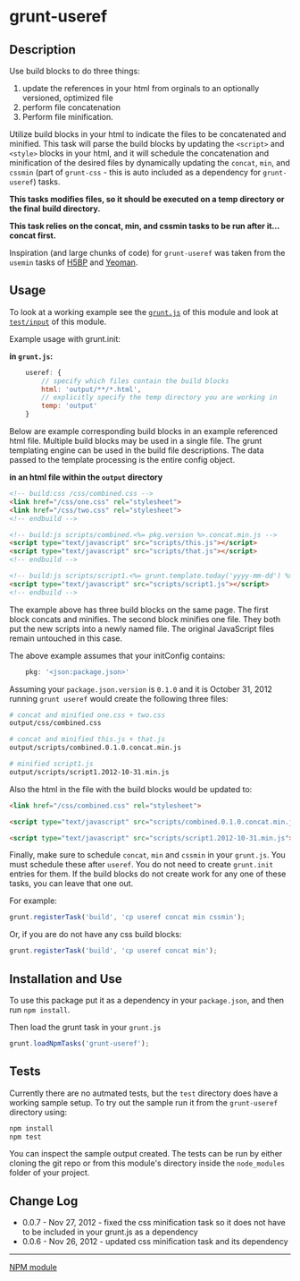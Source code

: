 grunt-useref
============

## Description

Use build blocks to do three things:

1. update the references in your html from orginals to an optionally versioned, optimized file
2. perform file concatenation 
3. Perform file minification.

Utilize build blocks in your html to indicate the files to be concatenated and minified. This task will parse the build
blocks by updating the `<script>` and `<style>` blocks in your html, and it will schedule the concatenation and
minification of the desired files by dynamically updating the `concat`, `min`, and `cssmin` (part of `grunt-css` - this is
auto included as a dependency for `grunt-useref`) tasks.

**This tasks modifies files, so it should be executed on a temp directory or the final build directory.**

**This task relies on the concat, min, and cssmin tasks to be run after it... concat first.**

Inspiration (and large chunks of code) for `grunt-useref` was taken from the `usemin` tasks of
[H5BP](https://raw.github.com/h5bp/node-build-script/master/tasks/usemin.js) and
[Yeoman](https://raw.github.com/h5bp/node-build-script/master/tasks/usemin.js).

## Usage

To look at a working example see the [`grunt.js`](https://github.com/pajtai/grunt-useref/blob/master/grunt.js) of this module and look at [`test/input`](https://github.com/pajtai/grunt-useref/tree/master/test/input) of this module.

Example usage with grunt.init:

**in `grunt.js`:**

```javascript
    useref: {
        // specify which files contain the build blocks
        html: 'output/**/*.html',
        // explicitly specify the temp directory you are working in
        temp: 'output'
    }
```

Below are example corresponding build blocks in an example referenced html file. Multiple build blocks may be
used in a single file. The grunt templating engine can be used in the build file descriptions. The data passed to the
template processing is the entire config object.

**in an html file within the `output` directory**

```html
<!-- build:css /css/combined.css -->
<link href="/css/one.css" rel="stylesheet">
<link href="/css/two.css" rel="stylesheet">
<!-- endbuild -->

<!-- build:js scripts/combined.<%= pkg.version %>.concat.min.js -->
<script type="text/javascript" src="scripts/this.js"></script>
<script type="text/javascript" src="scripts/that.js"></script>
<!-- endbuild -->

<!-- build:js scripts/script1.<%= grunt.template.today('yyyy-mm-dd') %>.min.js -->
<script type="text/javascript" src="scripts/script1.js"></script>
<!-- endbuild -->
```

The example above has three build blocks on the same page. The first block concats and minifies. The second block minifies
one file. They both put the new scripts into a newly named file. The original JavaScript files remain untouched in this
case.

The above example assumes that your initConfig contains:

```javascript
    pkg: '<json:package.json>'
```

Assuming your `package.json.version` is `0.1.0` and it is October 31, 2012 running `grunt useref` would create the
following three files:

```bash
# concat and minified one.css + two.css
output/css/combined.css

# concat and minified this.js + that.js
output/scripts/combined.0.1.0.concat.min.js

# minified script1.js
output/scripts/script1.2012-10-31.min.js
```

Also the html in the file with the build blocks would be updated to:

```html
<link href="/css/combined.css" rel="stylesheet">

<script type="text/javascript" src="scripts/combined.0.1.0.concat.min.js"></script>

<script type="text/javascript" src="scripts/script1.2012-10-31.min.js"></script>
```

Finally, make sure to schedule `concat`, `min` and `cssmin` in your `grunt.js`. You must schedule these after `useref`.
You do not need to create `grunt.init` entries for them. If the build blocks do not create work for any one of these
tasks, you can leave that one out.

For example:

```javascript
grunt.registerTask('build', 'cp useref concat min cssmin');
```

Or, if you are do not have any css build blocks:

```javascript
grunt.registerTask('build', 'cp useref concat min');
```

## Installation and Use

To use this package put it as a dependency in your `package.json`, and then run `npm install`.

Then load the grunt task in your `grunt.js`

```javascript
grunt.loadNpmTasks('grunt-useref');
```

## Tests

Currently there are no autmated tests, but the `test` directory does have a working sample setup. To try out the sample
run it from the `grunt-useref` directory using:

```bash
npm install
npm test
```

You can inspect the sample output created. The tests can be run by either cloning the git repo or from this module's
directory inside the `node_modules` folder of your project.

## Change Log

* 0.0.7 - Nov 27, 2012 - fixed the css minification task so it does not have to be included in your grunt.js as a dependency
* 0.0.6 - Nov 26, 2012 - updated css minification task and its dependency

---

[NPM module](https://npmjs.org/package/grunt-useref)
